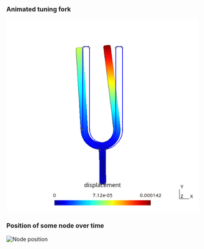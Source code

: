 ### Animated tuning fork
![GIF of displacement](animation.gif)

### Position of some node over time
![Node position](state_93.gif)
